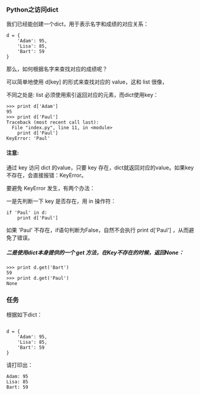 ### Python之访问dict

我们已经能创建一个dict，用于表示名字和成绩的对应关系：


```
d = {
    'Adam': 95,
    'Lisa': 85,
    'Bart': 59
}

```
那么，如何根据名字来查找对应的成绩呢？

可以简单地使用 d[key] 的形式来查找对应的 value，这和 list 很像，

不同之处是: list 必须使用索引返回对应的元素，而dict使用key：

```
>>> print d['Adam']
95
>>> print d['Paul']
Traceback (most recent call last):
  File "index.py", line 11, in <module>
    print d['Paul']
KeyError: 'Paul'

```

#### 注意: 

通过 key 访问 dict 的value，只要 key 存在，dict就返回对应的value。如果key不存在，会直接报错：KeyError。

要避免 KeyError 发生，有两个办法：

一是先判断一下 key 是否存在，用 in 操作符：

```
if 'Paul' in d:
    print d['Paul']

```

如果 'Paul' 不存在，if语句判断为False，自然不会执行 print d['Paul'] ，从而避免了错误。


##### 二是使用dict本身提供的一个 get 方法，在Key不存在的时候，返回None：

```
>>> print d.get('Bart')
59
>>> print d.get('Paul')
None

```

### 任务

根据如下dict：

```

d = {
    'Adam': 95,
    'Lisa': 85,
    'Bart': 59
}

```

请打印出：

```
Adam: 95
Lisa: 85
Bart: 59

```




